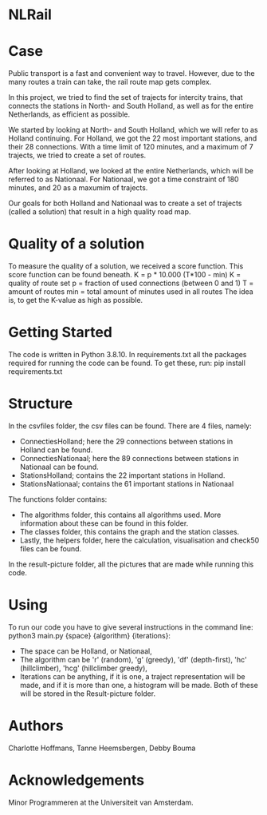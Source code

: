 # NLRail

# Case
Public transport is a fast and convenient way to travel. However, due to the many routes a train can take, the rail route map gets complex. 

In this project, we tried to find the set of trajects for intercity trains, that connects the stations in North- and South Holland, as well as for the entire Netherlands, as efficient as possible.

We started by looking at North- and South Holland, which we will refer to as Holland continuing. For Holland, we got the 22 most important stations, and their 28 connections. With a time limit of 120 minutes, and a maximum of 7 trajects, we tried to create a set of routes.

After looking at Holland, we looked at the entire Netherlands, which will be referred to as Nationaal. For Nationaal, we got a time constraint of 180 minutes, and 20 as a maxumim of trajects.

Our goals for both Holland and Nationaal was to create a set of trajects (called a solution) that result in a high quality road map.


# Quality of a solution
To measure the quality of a solution, we received a score function. This score function can be found beneath. 
K = p * 10.000 (T*100 - min)
K = quality of route set
p = fraction of used connections (between 0 and 1)
T = amount of routes
min = total amount of minutes used in all routes
The idea is, to get the K-value as high as possible.


# Getting Started
The code is written in Python 3.8.10. In requirements.txt all the packages required for running the code can be found. To get these, run:
pip install requirements.txt


# Structure
In the csvfiles folder, the csv files can be found. There are 4 files, namely:
- ConnectiesHolland; here the 29 connections between stations in Holland can be found.
- ConnectiesNationaal; here the 89 connections between stations in Nationaal can be found.
- StationsHolland; contains the 22 important stations in Holland.
- StationsNationaal; contains the 61 important stations in Nationaal

The functions folder contains: 
- The algorithms folder, this contains all algorithms used. More information about these can be found in this folder.
- The classes folder, this contains the graph and the station classes.
- Lastly, the helpers folder, here the calculation, visualisation and check50 files can be found.

In the result-picture folder, all the pictures that are made while running this code. 


# Using
To run our code you have to give several instructions in the command line:
python3 main.py {space} {algorithm} {iterations}:
- The space can be Holland, or Nationaal,
- The algorithm can be 'r' (random), 'g' (greedy), 'df' (depth-first), 'hc' (hillclimber), 'hcg' (hillclimber greedy),
- Iterations can be anything, if it is one, a traject representation will be made, and if it is more than one, a histogram will be made. Both of these will be stored in the Result-picture folder.


# Authors
Charlotte Hoffmans, Tanne Heemsbergen, Debby Bouma


# Acknowledgements
Minor Programmeren at the Universiteit van Amsterdam.
